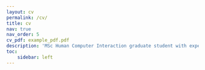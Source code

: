 ```yaml
---
layout: cv
permalink: /cv/
title: cv
nav: true
nav_order: 5
cv_pdf: example_pdf.pdf
description: 'MSc Human Computer Interaction graduate student with expertise in AI-Consumer trust, user experience, growth strategy, and market sizing. Previously a research analyst at Accenture with 2 years of professional experience.'
toc:
    sidebar: left
---
```

